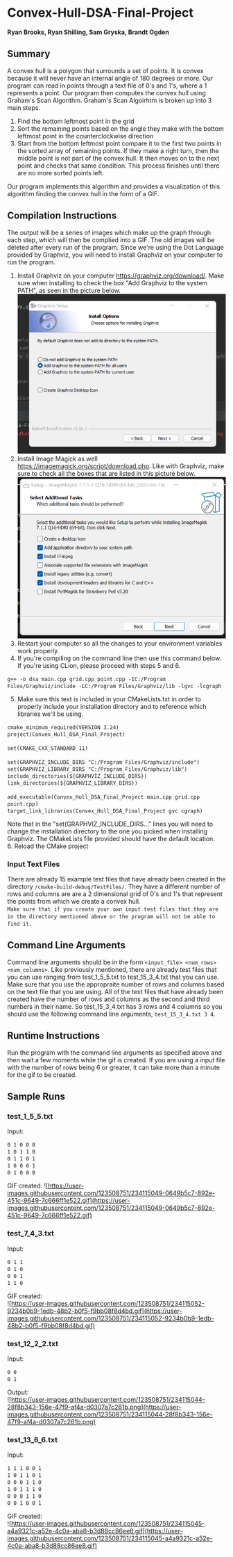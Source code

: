 # Convex-Hull-DSA-Final-Project
**Ryan Brooks, Ryan Shilling, Sam Gryska, Brandt Ogden**

## Summary
A convex hull is a polygon that surrounds a set of points. It is convex because it will never have
an internal angle of 180 degrees or more. Our program can read in points through a text file of 0's and 1's, where a 1
represents a point. Our program then computes the convex hull using Graham's Scan Algorithm.
Graham's Scan Algoirhtm is broken up into 3 main steps.

1. Find the bottom leftmost point in the grid
2. Sort the remaining points based on the angle they make with the bottom leftmost point in the counterclockwise direction
3. Start from the bottom leftmost point compare it to the first two points in the sorted array of remaining points. If they make a right turn,
then the middle point is not part of the convex hull. It then moves on to the next point and checks that same condition. This process finishes
until there are no more sorted points left.

Our program implements this algorithm and provides a visualization of this algorithm finding the convex hull in the form of a GIF.

## Compilation Instructions 
The output will be a series of images which make up the graph through each step, which will then be complied into a GIF. The old images will be deleted after every run of the program.
Since we're using the Dot Language provided by Graphviz, you will need to install Graphviz on your computer to run the program. 
 
1. Install Graphviz on your computer https://graphviz.org/download/. Make sure when installing to check the box "Add Graphviz to the system PATH", as seen in the picture below.
   ![graphvizinstallpicture.jpg](graphvizinstallpicture.png)
2. Install Image Magick as well https://imagemagick.org/script/download.php. Like with Graphviz, make sure to check all the boxes that are listed in this picture below.   
   ![image_magick_install_picture.png](image_magick_install_picture.png)
3. Restart your computer so all the changes to your environment variables work properly.
4. If you're compiling on the command line then use this command below. If you're using CLion, please proceed with steps 5 and 6.
```
g++ -o dsa main.cpp grid.cpp point.cpp -IC:/Program Files/Graphviz/include -LC:/Program Files/Graphviz/lib -lgvc -lcgraph
```

5. Make sure this text is included in your CMakeLists.txt in order to properly include your installation directory and to reference which libraries we'll be using.

```
cmake_minimum_required(VERSION 3.24)
project(Convex_Hull_DSA_Final_Project)

set(CMAKE_CXX_STANDARD 11)

set(GRAPHVIZ_INCLUDE_DIRS "C:/Program Files/Graphviz/include")
set(GRAPHVIZ_LIBRARY_DIRS "C:/Program Files/Graphviz/lib")
include_directories(${GRAPHVIZ_INCLUDE_DIRS})
link_directories(${GRAPHVIZ_LIBRARY_DIRS})

add_executable(Convex_Hull_DSA_Final_Project main.cpp grid.cpp point.cpp)
target_link_libraries(Convex_Hull_DSA_Final_Project gvc cgraph)
```
Note that in the "set(GRAPHVIZ_INCLUDE_DIRS..." lines you will need to change the installation directory to the one you picked when installing Graphviz. The CMakeLists file provided should have the default location.  
6. Reload the CMake project

### Input Text Files
There are already 15 example test files that have already been created in the directory ``/cmake-build-debug/TestFiles/``. They have a different
number of rows and columns are are a 2 dimensional grid of 0's and 1's that represent the points from which we create a convex hull.  
``Make sure that if you create your own input test files that they are in the directory mentioned above or the program will not be able to find it.``

## Command Line Arguments 
Command line arguments should be in the form ``<input_file> <num_rows> <num_columns>``. Like previously mentioned, there are already test files that you can use ranging from test_1_5_5.txt to test_15_3_4.txt that you can use. Make sure that you use the appropraite number of rows and columns based on the text file that you are using.
All of the text files that have already been created have the number of rows and columns as the second and third numbers in their name. So test_15_3_4.txt has
3 rows and 4 columns so you should use the following command line arguments, ``test_15_3_4.txt 3 4``.

## Runtime Instructions
Run the program with the command line arguments as specified above and then wait a few moments while the gif is created. If you are using a input file with the 
number of rows being 6 or greater, it can take more than a minute for the gif to be created.

## Sample Runs

### test_1_5_5.txt
Input:
```
0 1 0 0 0
1 0 1 1 0
0 1 1 0 1
1 0 0 0 1
0 1 0 0 0
```

GIF created:
![https://user-images.githubusercontent.com/123508751/234115049-0649b5c7-892e-451c-9649-7c666ff1e522.gif](https://user-images.githubusercontent.com/123508751/234115049-0649b5c7-892e-451c-9649-7c666ff1e522.gif)


### test_7_4_3.txt
Input:  
```
0 1 1
0 1 0
0 0 1
1 1 0
```
GIF created:  
![https://user-images.githubusercontent.com/123508751/234115052-9234b0b9-1edb-48b2-b0f5-f9bb08f8d4bd.gif](https://user-images.githubusercontent.com/123508751/234115052-9234b0b9-1edb-48b2-b0f5-f9bb08f8d4bd.gif)


### test_12_2_2.txt
Input:  
```
0 0
0 1
```
Output:  
![https://user-images.githubusercontent.com/123508751/234115044-28f8b343-156e-47f9-af4a-d0307a7c261b.png](https://user-images.githubusercontent.com/123508751/234115044-28f8b343-156e-47f9-af4a-d0307a7c261b.png)


### test_13_6_6.txt
Input:  
```
1 1 1 0 0 1
1 0 1 1 0 1
0 0 0 1 1 0
1 0 1 1 1 0
0 0 0 1 1 0
0 0 1 0 0 1
```
GIF created:  
![https://user-images.githubusercontent.com/123508751/234115045-a4a9321c-a52e-4c0a-aba8-b3d88cc86ee8.gif](https://user-images.githubusercontent.com/123508751/234115045-a4a9321c-a52e-4c0a-aba8-b3d88cc86ee8.gif)





